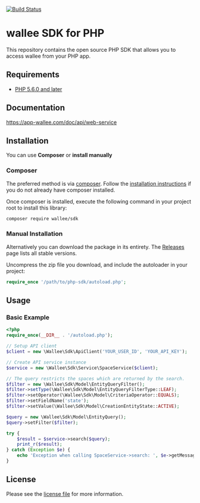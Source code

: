 [![Build Status](https://travis-ci.org/wallee-payment/php-sdk.svg?branch=master)](https://travis-ci.org/wallee-payment/php-sdk)

# wallee SDK for PHP

This repository contains the open source PHP SDK that allows you to access wallee from your PHP app.

## Requirements

* [PHP 5.6.0 and later](http://www.php.net/)

## Documentation

https://app-wallee.com/doc/api/web-service

## Installation

You can use **Composer** or **install manually**

### Composer

The preferred method is via [composer](https://getcomposer.org). Follow the
[installation instructions](https://getcomposer.org/doc/00-intro.md) if you do not already have
composer installed.

Once composer is installed, execute the following command in your project root to install this library:

```sh
composer require wallee/sdk
```

### Manual Installation

Alternatively you can download the package in its entirety. The [Releases](../../releases) page lists all stable versions.

Uncompress the zip file you download, and include the autoloader in your project:

```php
require_once '/path/to/php-sdk/autoload.php';
```

## Usage

### Basic Example

```php
<?php
require_once(__DIR__ . '/autoload.php');

// Setup API client
$client = new \Wallee\Sdk\ApiClient('YOUR_USER_ID', 'YOUR_API_KEY');

// Create API service instance
$service = new \Wallee\Sdk\Service\SpaceService($client);

// The query restricts the spaces which are returned by the search.
$filter = new \Wallee\Sdk\Model\EntityQueryFilter();
$filter->setType(\Wallee\Sdk\Model\EntityQueryFilterType::LEAF);
$filter->setOperator(\Wallee\Sdk\Model\CriteriaOperator::EQUALS);
$filter->setFieldName('state');
$filter->setValue(\Wallee\Sdk\Model\CreationEntityState::ACTIVE);

$query = new \Wallee\Sdk\Model\EntityQuery();
$query->setFilter($filter);

try {
    $result = $service->search($query);
    print_r($result);
} catch (Exception $e) {
    echo 'Exception when calling SpaceService->search: ', $e->getMessage(), PHP_EOL;
}
```

## License

Please see the [license file](LICENSE) for more information.
